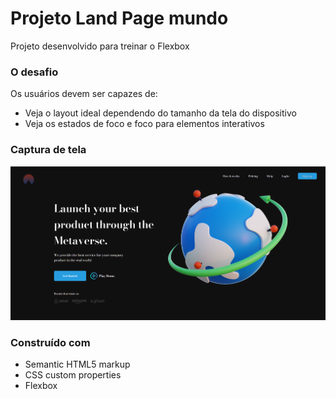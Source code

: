 <h1>Projeto Land Page mundo</h1>
<p>Projeto desenvolvido para treinar o Flexbox</p>

### O desafio

Os usuários devem ser capazes de:

- Veja o layout ideal dependendo do tamanho da tela do dispositivo
- Veja os estados de foco e foco para elementos interativos

### Captura de tela

![](./src/img/site.png)

### Construído com

- Semantic HTML5 markup
- CSS custom properties
- Flexbox